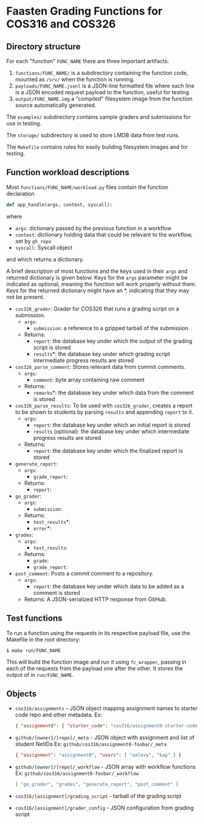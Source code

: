 # Faasten Grading Functions for COS316 and COS326

## Directory structure

For each "function" `FUNC_NAME` there are three important artifacts:

1. `functions/FUNC_NAME/` is a subdirectory containing the function code, mounted as `/srv/` when
   the function is running.
2. `payloads/FUNC_NAME.jsonl` is a JSON-line formatted file where each line is
   a JSON encoded request payload to the function, useful for testing.
3. `output/FUNC_NAME.img` a "compiled" filesystem image from the function
   source automatically generated.

The `examples/` subdirectory contains sample graders and submissions for use in testing.

The `storage/` subdirectory is used to store LMDB data from test runs.

The `Makefile` contains rules for easily building filesystem images and for testing.

## Function workload descriptions

Most `functions/FUNC_NAME/workload.py` files contain the function declaration

```python
def app_handle(args, context, syscall):
```

where
- `args`: dictionary passed by the previous function in a workflow
- `context`: dictionary holding data that could be relevant to the workflow, set by `gh_repo`
- `syscall`: Syscall object

and which returns a dictionary.

A brief description of most functions and the keys used in their `args` and
returned dictionary is given below. Keys for the `args` parameter might be
indicated as optional, meaning the function will work properly without them.
Keys for the returned dictionary might have an \*, indicating that they may not
be present.

- `cos326_grader`: Grader for COS326 that runs a grading script on a submission.
    - `args`:
        - `submission`: a reference to a gzipped tarball of the submission
    - Returns:
        - `report`: the database key under which the output of the grading
            script is stored
        - `results`*: the database key under which grading script intermediate
            progress results are stored
- `cos326_parse_comment`: Stores relevant data from commit comments.
    - `args`:
        - `comment`: byte array containing raw comment
    - Returns:
        - `remarks`*: the database key under which data from the comment is stored
- `cos326_parse_results`: To be used with `cos326_grader`, creates a report to
    be shown to students by parsing `results` and appending `report` to it.
    - `args`:
        - `report`: the database key under which an initial report is stored
        - `results` (optional): the database key under which intermediate
            progress results are stored
    - Returns:
        - `report`: the database key under which the finalized report is stored
- `generate_report`:
    - `args`:
        - `grade_report`:
    - Returns:
        - `report`:
- `go_grader`:
    - `args`:
        - `submission`:
    - Returns:
        - `test_results`*:
        - `error`*:
- `grades`:
    - `args`:
        - `test_results`:
    - Returns:
        - `grade`:
        - `grade_report`:
- `post_comment`: Posts a commit comment to a repository.
    - `args`:
        - `report`: the database key under which data to be added as a comment is stored
    - Returns: A JSON-serialized HTTP response from GitHub.

## Test functions

To run a function using the requests in its respective payload file, use the
Makefile in the root directory:

```
$ make run/FUNC_NAME
```

This will build the function image and run it using `fc_wrapper`, passing in
each of the requests from the payload one after the other. It stores the output
of in `run/FUNC_NAME`.

## Objects

- `cos316/assignments` - JSON object mapping assignment names to starter code repo and other metadata.
  Ex:
  ```json
  { "assignment0": { "starter_code": "cos316/assignment0-starter-code" } }
  ```

- `github/[owner]/[repo]/_meta` - JSON object with assignment and list of student NetIDs
  Ex: `github/cos316/assignment0-foobar/_meta`
  ```json
  { "assignment": "assignment0", "users": [ "aalevy", "kap" ] }
  ```

- `github/[owner]/[repo]/_workflow` - JSON array with workflow functions
  Ex: `github/cos316/assignment0-foobar/_workflow`
  ```json
  [ "go_grader", "grades", "generate_report", "post_comment" ]
  ```

- `cos316/[assignment]/grading_script` - tarball of the grading script

- `cos316/[assignment]/grader_config` - JSON configuration from grading script
